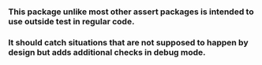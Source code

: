 ### This package unlike most other assert packages is intended to use outside test in regular code.
### It should catch situations that are not supposed to happen by design but adds additional checks in debug mode.
